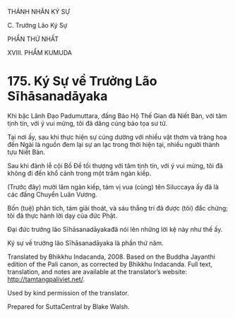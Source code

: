 THÁNH NHÂN KÝ SỰ

C. Trưởng Lão Ký Sự

PHẦN THỨ NHẤT

XVIII. PHẨM KUMUDA

# 175\. Ký Sự về Trưởng Lão Sīhāsanadāyaka

Khi bậc Lãnh Đạo Padumuttara, đấng Bảo Hộ Thế Gian đã Niết Bàn, với tâm tịnh tín, với ý vui mừng, tôi đã dâng cúng bảo tọa sư tử.

Tại nơi ấy, sau khi thực hiện sự cúng dường với nhiều vật thơm và tràng hoa đến Ngài là nguồn đem lại sự an lạc trong thời hiện tại, nhiều người thành tựu Niết Bàn.

Sau khi đảnh lễ cội Bồ Đề tối thượng với tâm tịnh tín, với ý vui mừng, tôi đã không đi đến khổ cảnh trong một trăm ngàn kiếp.

(Trước đây) mười lăm ngàn kiếp, tám vị vua (cùng) tên Siluccaya ấy đã là các đấng Chuyển Luân Vương.

Bốn (tuệ) phân tích, tám giải thoát, và sáu thắng trí đã được (tôi) đắc chứng; tôi đã thực hành lời dạy của đức Phật.

Đại đức trưởng lão Sīhāsanadāyakađã nói lên những lời kệ này như thế ấy.

Ký sự về trưởng lão Sīhāsanadāyaka là phần thứ năm.

Translated by Bhikkhu Indacanda, 2008. Based on the Buddha Jayanthi edition of the Pali canon, as corrected by Bhikkhu Indacanda. Full text, translation, and notes are available at the translator’s website: http://tamtangpaliviet.net/.

Used by kind permission of the translator.

Prepared for SuttaCentral by Blake Walsh.